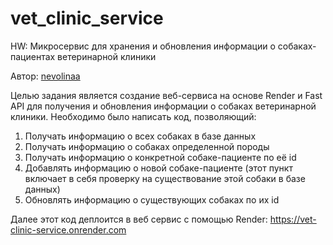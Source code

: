 # vet_clinic_service
HW: Микросервис для хранения и обновления информации о собаках-пациентах ветеринарной клиники

Автор: [nevolinaa](https://github.com/nevolinaa)

Целью задания является создание веб-сервиса на основе Render и Fast API для получения и обновления информации о собаках ветеринарной клиники. 
Необходимо было написать код, позволяющий:
1. Получать информацию о всех собаках в базе данных
2. Получать информацию о собаках определенной породы
3. Получать информацию о конкретной собаке-пациенте по её id
4. Добавлять информацию о новой собаке-пациенте (этот пункт включает в себя проверку на существование этой собаки в базе данных)
5. Обновлять информацию о существующих собаках по их id

Далее этот код деплоится в веб сервис с помощью Render: https://vet-clinic-service.onrender.com

